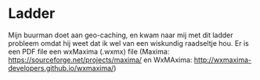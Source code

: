 # Ladder
Mijn buurman doet aan geo-caching, en kwam naar mij met dit ladder probleem omdat hij weet dat ik wel van een wiskundig raadseltje hou. Er is een PDF file een wxMaxima (.wxmx) file (Maxima: https://sourceforge.net/projects/maxima/ en WxMAxima: http://wxmaxima-developers.github.io/wxmaxima/)
